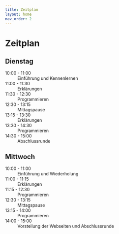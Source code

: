 ```yaml
---
title: Zeitplan
layout: home
nav_order: 2
---
```

# Zeitplan

## Dienstag
<dl>
    <dt>10:00 - 11:00</dt>
    <dd>Einführung und Kennenlernen</dd>
    <dt>11:00 - 11:30</dt>
    <dd>Erklärungen</dd>
    <dt>11:30 - 12:30</dt>
    <dd>Programmieren</dd>
    <dt>12:30 - 13:15</dt>
    <dd>Mittagspause</dd>
    <dt>13:15 - 13:30</dt>
    <dd>Erklärungen</dd>
    <dt>13:30 - 14:30</dt>
    <dd>Programmieren</dd>
    <dt>14:30 - 15:00</dt>
    <dd>Abschlussrunde</dd>
</dl>

## Mittwoch

<dl>
    <dt>10:00 - 11:00</dt>
    <dd>Einführung und Wiederholung</dd>
    <dt>11:00 - 11:15</dt>
    <dd>Erklärungen</dd>
    <dt>11:15 - 12:30</dt>
    <dd>Programmieren</dd>
    <dt>12:30 - 13:15</dt>
    <dd>Mittagspause</dd>
    <dt>13:15 - 14:00</dt>
    <dd>Programmieren</dd>
    <dt>14:00 - 15:00</dt>
    <dd>Vorstellung der Webseiten und Abschlussrunde</dd>
</dl>